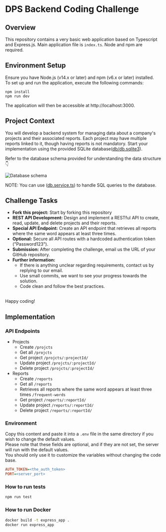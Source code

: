 # DPS Backend Coding Challenge

## Overview

This repository contains a very basic web application based on Typescript and Express.js. Main application file is `index.ts`. Node and npm are required.

## Environment Setup

Ensure you have Node.js (v14.x or later) and npm (v6.x or later) installed.  
To set up and run the application, execute the following commands:

```
npm install
npm run dev
```

The application will then be accessible at http://localhost:3000.

## Project Context

You will develop a backend system for managing data about a company's projects and their associated reports. Each project may have multiple reports linked to it, though having reports is not mandatory. Start your implementation using the provided SQLite database([db/db.sqlite3](./db/db.sqlite3)).

Refer to the database schema provided for understanding the data structure 👇

![Database schema](images/database_schema.png)

NOTE: You can use ([db.service.ts](./src/services/db.service.ts)) to handle SQL queries to the database.

## Challenge Tasks

-   **Fork this project:** Start by forking this repository
-   **REST API Development:** Design and implement a RESTful API to create, read, update, and delete projects and their reports.
-   **Special API Endpoint:** Create an API endpoint that retrieves all reports where the same word appears at least three times.
-   **Optional:** Secure all API routes with a hardcoded authentication token ("Password123").
-   **Submission:** After completing the challenge, email us the URL of your GitHub repository.
-   **Further information:**
    -   If there is anything unclear regarding requirements, contact us by replying to our email.
    -   Use small commits, we want to see your progress towards the solution.
    -   Code clean and follow the best practices.

\
Happy coding!


## Implementation

### API Endpoints

- Projects
    - Create `/projcts`
    - Get all `/projcts`
    - Get project `/projcts/:projectId/`
    - Update project `/projcts/:projectId/`
    - Delete project `/projcts/:projectId/`
- Reports
    - Create `/reports`
    - Get all `/reports`
    - Retrieves all reports where the same word appears at least three times `/frequent-words`
    - Get project `/reports/:reportId/`
    - Update project `/reports/:reportId/`
    - Delete project `/reports/:reportId/`

### Environment

Copy this content and paste it into a `.env` file in the same directory if you wish to change the default values.\
Please note that these fields are optional, and if they are not set, the server will run with the default values.\
You should only use it to customize the variables without changing the code base.

```INI
AUTH_TOKEN=<the_auth_token>
PORT=<server_port>
```

### How to run tests

```sh
npm run test
```

### How to run Docker

```sh
docker build -t express_app .
docker run express_app
```
